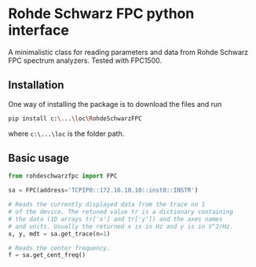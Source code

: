 # Rohde Schwarz FPC python interface
A minimalistic class for reading parameters and data from Rohde Schwarz FPC spectrum analyzers. Tested with FPC1500.

## Installation
One way of installing the package is to download the files and run
```bash
pip install c:\...\loc\RohdeSchwarzFPC
```
where `c:\...\loc` is the folder path. 

## Basic usage

```python
from rohdeschwarzfpc import FPC

sa = FPC(address='TCPIP0::172.16.10.10::inst0::INSTR')

# Reads the currently displayed data from the trace no 1
# of the device. The retuned value tr is a dictionary containing 
# the data (1D arrays tr['x'] and tr['y']) and the axes names 
# and units. Usually the returned x is in Hz and y is in V^2/Hz.
x, y, mdt = sa.get_trace(n=1)

# Reads the center frequency.
f = sa.get_cent_freq()
```
 
